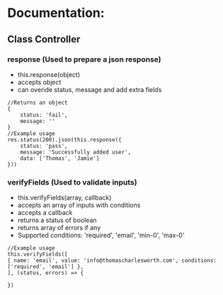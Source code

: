 # Documentation:

## Class Controller

### response (Used to prepare a json response)
- this.response(object)
- accepts object
- can overide status, message and add extra fields
```
//Returns an object
{
    status: 'fail',
    message: ''
}
//Example usage
res.status(200).json(this.response({
    status: 'pass',
    message: 'Successfully added user',
    data: ['Thomas', 'Jamie']
}))
```

### verifyFields (Used to validate inputs)
- this.verifyFields(array, callback)
- accepts an array of inputs with conditions
- accepts a callback
- returns a status of boolean
- returns array of errors if any
- Supported conditions: 'required', 'email', 'min-0', 'max-0'
```
//Example usage
this.verifyFields([
{ name: 'email', value: 'info@thomascharlesworth.com', conditions: ['required', 'email'] },
], (status, errors) => {

})
```